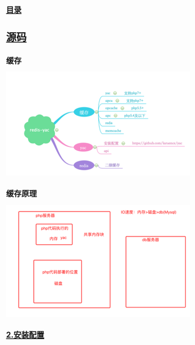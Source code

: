 ## [目录](https://github.com/yuncopy/yafr/blob/master/docs/index.md)

# [源码](https://github.com/laruence/yac)

## 缓存
![img](https://github.com/yuncopy/yafr/blob/master/docs/yac.png)

## 缓存原理 
![img](https://github.com/yuncopy/yafr/blob/master/docs/缓存原理.png)

## [2.安装配置](https://github.com/yuncopy/yafr/blob/master/docs/yac/2.安装配置.md)